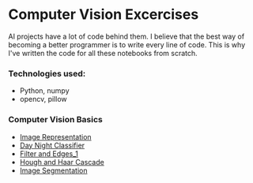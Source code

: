# Computer Vision Excercises

AI projects have a lot of code behind them. I believe that the best way of becoming a better programmer is to write every line of code. This is why I've written the code for all these notebooks from scratch.

### Technologies used:

- Python, numpy
- opencv, pillow

### Computer Vision Basics

* [Image Representation](https://github.com/HannaLAguilar/Computer_Vision_Udacity/blob/master/Excercises/1.%20Image%20Representation.ipynb)
* [Day Night Classifier](https://github.com/HannaLAguilar/Computer_Vision_Udacity/blob/master/Excercises/2.%20Day%20and%20Night%20Classifier.ipynb)
* [Filter and Edges_1](https://github.com/HannaLAguilar/Computer_Vision_Udacity/blob/master/Excercises/3.%20Filter%20and%20Edge%20detection.ipynb)
* [Hough and Haar Cascade](https://github.com/HannaLAguilar/Computer_Vision_Udacity/blob/master/Excercises/4.%20Hough%20and%20Haar%20Cascade.ipynb)
* [Image Segmentation](https://github.com/HannaLAguilar/Computer_Vision_Udacity/blob/master/Excercises/5.%20Features%20Image%20Segmentation.ipynb)

